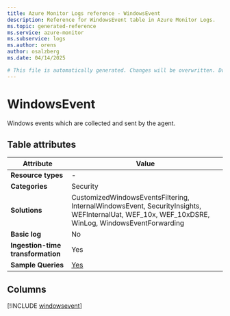 ```yaml
---
title: Azure Monitor Logs reference - WindowsEvent
description: Reference for WindowsEvent table in Azure Monitor Logs.
ms.topic: generated-reference
ms.service: azure-monitor
ms.subservice: logs
ms.author: orens
author: osalzberg
ms.date: 04/14/2025

# This file is automatically generated. Changes will be overwritten. Do not change this file directly.
---
```


# WindowsEvent

Windows events which are collected and sent by the agent.


## Table attributes

|Attribute|Value|
|---|---|
|**Resource types**|-|
|**Categories**|Security|
|**Solutions**| CustomizedWindowsEventsFiltering, InternalWindowsEvent, SecurityInsights, WEFInternalUat, WEF_10x, WEF_10xDSRE, WinLog, WindowsEventForwarding|
|**Basic log**|No|
|**Ingestion-time transformation**|Yes|
|**Sample Queries**|[Yes](/azure/azure-monitor/reference/queries/windowsevent)|



## Columns
  
[!INCLUDE [windowsevent](~/reusable-content/ce-skilling/azure/includes/azure-monitor/reference/tables/windowsevent-include.md)]
